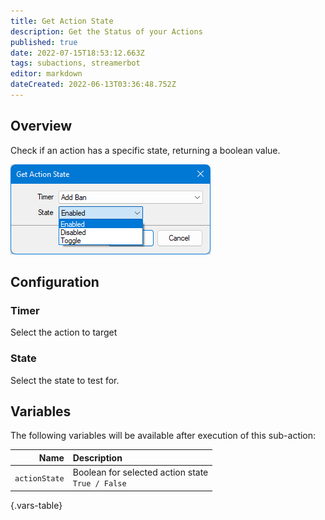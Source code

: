 ```yaml
---
title: Get Action State
description: Get the Status of your Actions
published: true
date: 2022-07-15T18:53:12.663Z
tags: subactions, streamerbot
editor: markdown
dateCreated: 2022-06-13T03:36:48.752Z
---
```


## Overview
Check if an action has a specific state, returning a boolean value.

![get-action-state.png](/get-action-state/get-action-state.png)

## Configuration
### Timer
Select the action to target

### State
Select the state to test for.

## Variables

The following variables will be available after execution of this sub-action:

| Name | Description |
|-----:|:------------|
| `actionState` | Boolean for selected action state <br> `True / False`
{.vars-table}